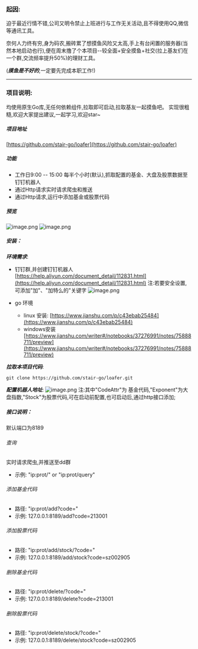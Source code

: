 ### 起因: 

迫于最近行情不错,公司又明令禁止上班进行与工作无关活动,且不得使用QQ,微信等通讯工具。

奈何人力终有穷,身为码农,搬砖累了想摸鱼风险又太高,手上有台闲置的服务器(当然本地启动也行),便在周末撸了个本项目--较全面+安全摸鱼+社交(拉上基友们在一个群,交流频率提升50%)的理财工具。

(***摸鱼是不好的***,一定要先完成本职工作!)

---

### 项目说明: 
均使用原生Go库,无任何依赖组件,拉取即可启动,拉取基友一起摸鱼吧。
实现很粗糙,欢迎大家提出建议,一起学习,欢迎star~

##### 项目地址 
[https://github.com/stair-go/loafer](https://github.com/stair-go/loafer)

##### 功能
- 工作日9:00 -- 15:00 每半个小时(默认),抓取配置的基金、大盘及股票数据至钉钉机器人
- 通过Http请求实时请求爬虫和推送
- 通过Http请求,运行中添加基金或股票代码

#####  预览
![image.png](https://upload-images.jianshu.io/upload_images/18017519-4ea1b2858f514267.png?imageMogr2/auto-orient/strip%7CimageView2/2/w/1240)
![image.png](https://upload-images.jianshu.io/upload_images/18017519-3537c7cd1af3331e.png?imageMogr2/auto-orient/strip%7CimageView2/2/w/1240)


##### 安装：
***环境需求***:
- 钉钉群,并创建钉钉机器人
[https://help.aliyun.com/document_detail/112831.html](https://help.aliyun.com/document_detail/112831.html)
注:若要安全设置,可添加"加"、"加特么的"关键字
![image.png](https://upload-images.jianshu.io/upload_images/18017519-e50ccf104a5b84b4.png?imageMogr2/auto-orient/strip%7CimageView2/2/w/1240)

- go 环境
  - linux 安装:
[https://www.jianshu.com/p/c43ebab25484](https://www.jianshu.com/p/c43ebab25484)
  - windows安装
[https://www.jianshu.com/writer#/notebooks/37276991/notes/75888711/preview](https://www.jianshu.com/writer#/notebooks/37276991/notes/75888711/preview)

***拉取本项目代码***:
```
git clone https://github.com/stair-go/loafer.git
```
***配置机器人地址***:
![image.png](https://upload-images.jianshu.io/upload_images/18017519-9bca676c01727f5b.png?imageMogr2/auto-orient/strip%7CimageView2/2/w/1240)
注:其中"CodeAttr"为 基金代码,"Exponent"为大盘指数,"Stock"为股票代码,可在启动前配置,也可启动后,通过http接口添加;

##### 接口说明：
默认端口为8189

###### 查询
实时请求爬虫,并推送至dd群
- 示例: "ip:prot/" or "ip:prot/query"

###### 添加基金代码

- 路径: "ip:prot/add?code="
- 示例: 127.0.0.1:8189/add?code=213001

###### 添加股票代码

- 路径: "ip:prot/add/stock/?code="
- 示例: 127.0.0.1:8189/add/stock?code=sz002905

###### 删除基金代码

- 路径: "ip:prot/delete/?code="
- 示例: 127.0.0.1:8189/delete?code=213001

###### 删除股票代码

- 路径:  "ip:prot/delete/stock/?code="
- 示例: 127.0.0.1:8189/delete/stock?code=sz002905
